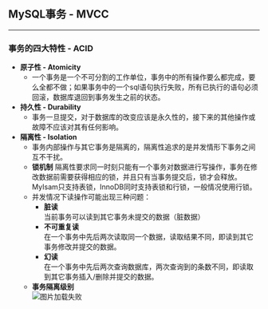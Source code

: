 ## **MySQL事务 - MVCC**
------------------
### **事务的四大特性 - ACID**
* **原子性 - Atomicity**
    + 一个事务是一个不可分割的工作单位，事务中的所有操作要么都完成，要么全都不做；如果事务中的一个sql语句执行失败，所有已执行的语句必须回滚，数据库退回到事务发生之前的状态。
* **持久性 - Durability**
    + 事务一旦提交，对于数据库的改变应该是永久性的，接下来的其他操作或故障不应该对其有任何影响。
* **隔离性 - Isolation**
    + 事务内部操作与其它事务是隔离的，隔离性追求的是并发情形下事务之间互不干扰。
    + **锁机制**  隔离性要求同一时刻只能有一个事务对数据进行写操作，事务在修改数据前需要获得相应的锁，并且只有当事务提交后，锁才会释放。MyIsam只支持表锁，InnoDB同时支持表锁和行锁，一般情况使用行锁。
    + 并发情况下读操作可能出现三种问题：
        * **脏读**  
        当前事务可以读到其它事务未提交的数据（脏数据）
        * **不可重复读**  
        在一个事务中先后两次读取同一个数据，读取结果不同，即读到其它事务修改并提交的数据。
        * **幻读**  
        在一个事务中先后两次查询数据库，两次查询到的条数不同，即读取到其它事务插入/删除并提交的数据。
    + **事务隔离级别**  
        ![图片加载失败](https://maxwell-l.github.io/WriteSomething/image/mvcc1.png)


